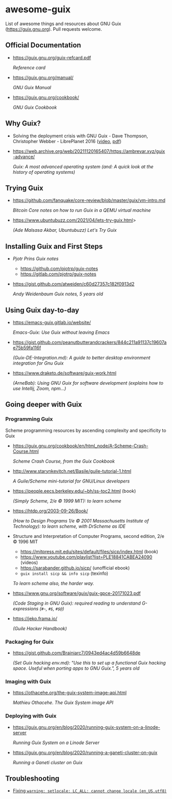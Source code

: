 # awesome-guix
List of awesome things and resources about GNU Guix (https://guix.gnu.org). Pull requests welcome.

## Official Documentation

- <https://guix.gnu.org/guix-refcard.pdf>

  _Reference card_

- <https://guix.gnu.org/manual/>

  _GNU Guix Manual_

- <https://guix.gnu.org/cookbook/>

  _GNU Guix Cookbook_

## Why Guix?

- Solving the deployment crisis with GNU Guix - Dave Thompson, Christopher Webber - LibrePlanet 2016 ([video](https://www.youtube.com/watch?v=iM3y9CSjMtI), [pdf](https://media.libreplanet.org/mgoblin_media/media_entries/1420/libreplanet_guix.pdf))

- <https://web.archive.org/web/20211120165407/https://ambrevar.xyz/guix-advance/>

  _Guix: A most advanced operating system (and: A quick look at the history of operating systems)_

## Trying Guix

- <https://github.com/fanquake/core-review/blob/master/guix/vm-intro.md>

  _Bitcoin Core notes on how to run Guix in a QEMU virtual machine_

- <https://www.ubuntubuzz.com/2021/04/lets-try-guix.html>>

  _(Ade Malsasa Akbar, Ubuntubuzz) Let's Try Guix_

## Installing Guix and First Steps

- _Pjotr Prins Guix notes_
  - <https://github.com/pjotrp/guix-notes>
  - <https://gitlab.com/pjotrp/guix-notes>

- <https://gist.github.com/atweiden/c60d27357c182f0913d2>
  
  _Andy Weidenbaum Guix notes, 5 years old_

## Using Guix day-to-day

- <https://emacs-guix.gitlab.io/website/>

  _Emacs-Guix: Use Guix without leaving Emacs_

- <https://gist.github.com/peanutbutterandcrackers/844c211a91137c19607ae75b59fa116f>
  
  _(Guix-DE-Integration.md): A guide to better desktop environment integration for Gnu Guix_

- <https://www.draketo.de/software/guix-work.html>

  _(ArneBab): Using GNU Guix for software development (explains how to use Intellij, Zoom, npm...)_

## Going deeper with Guix

### Programming Guix

Scheme programming resources by ascending complexity and specificity to Guix

- <https://guix.gnu.org/cookbook/en/html_node/A-Scheme-Crash-Course.html>

  _Scheme Crash Course, from the Guix Cookbook_

- <http://www.starynkevitch.net/Basile/guile-tutorial-1.html>

  _A Guile/Scheme mini-tutorial for GNU/Linux developers_

- <https://people.eecs.berkeley.edu/~bh/ss-toc2.html> (book)

  _(Simply Scheme, 2/e © 1999 MIT): to learn scheme_

- <https://htdp.org/2003-09-26/Book/>

  _(How to Design Programs 1/e © 2001 Massachusetts Institute of Technology): to learn scheme, with DrScheme as IDE_

- Structure and Interpretation of Computer Programs, second edition, 2/e © 1996 MIT
  - <https://mitpress.mit.edu/sites/default/files/sicp/index.html> (book)
  - <https://www.youtube.com/playlist?list=PLE18841CABEA24090> (videos)
  - <https://sarabander.github.io/sicp/> (unofficial ebook)
  - `guix install sicp && info sicp` (texinfo)

  _To learn scheme also, the harder way._

- <https://www.gnu.org/software/guix/guix-gpce-20171023.pdf>

  _(Code Staging in GNU Guix): required reading to understand G-expressions (`#~`, `#$`, `#$@`)_

- <https://jeko.frama.io/>

  _(Guile Hacker Handbook)_

### Packaging for Guix

- <https://gist.github.com/Brainiarc7/0943ed4ac4d59b6648de>
  
  _(Set Guix hacking env.md): "Use this to set up a functional Guix hacking space. Useful when porting apps to GNU Guix.", 5 years old_

### Imaging with Guix

- <https://othacehe.org/the-guix-system-image-api.html>

  _Mathieu Othacehe. The Guix System image API_

### Deploying with Guix

- <https://guix.gnu.org/en/blog/2020/running-guix-system-on-a-linode-server>

  _Running Guix System on a Linode Server_

- <https://guix.gnu.org/en/blog/2020/running-a-ganeti-cluster-on-guix>

  _Running a Ganeti cluster on Guix_

## Troubleshooting

- [Fixing `warning: setlocale: LC_ALL: cannot change locale (en_US.utf8)`](https://www.reddit.com/r/GUIX/comments/jpq1uw/bashminimal507binbash_warning_setlocale_lc_all/)
